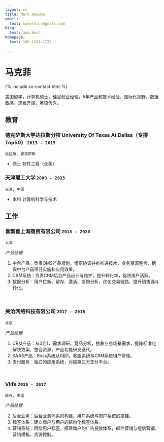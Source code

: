 ```yaml
---
layout: cv
title: Mark Resume
email:
  text: makefeics@gmail.com
blog:
  text: apm.best
homepage:
  text: 186-1231-1722
  
---
```


# 马克菲

<!--
include contact information from the front matter
Supported arguments:
    - homepage: url, text
    - phone
    - email
-->

{% include cv-contact.html %}

美国留学，计算机硕士，硅谷创业经验，5年产品和技术经验，国际化视野，数据敏感，思维开阔，英语优秀。

## 教育

### **德克萨斯大学达拉斯分校 University Of Texas At Dallas（专排Top50）** `2013 - 2015`

```
达拉斯, 德克萨斯 
```

- 硕士 软件工程（全奖）

### **天津理工大学** `2009 - 2013`

```
天津, 中国
```

- 本科 计算机科学与技术

## 工作

### **喜繁喜上海商贸有限公司** `2018 - 2020`

```
上海
```

_产品经理_<br>





1. 中台产品：负责OMS产品规划，组织协调并推推进技术、业务资源整合，确保中台产品项目实施和应用效果。
2. CRM系统：负责CRM后台产品设计与维护，提升转化率，促进用户活跃。
3. 数据分析：用户拉新、留存、激活、复购分析，优化交易链路，提升销售漏斗转化。
<br/>

### **美洽网络科技有限公司** `2017 - 2018`

```
北京
```

_产品经理_<br>


1. CRM产品：从0到1，需求调研，竞品分析，抽象业务场景需求，提炼标准化解决方案，整合资源，产品功能研发迭代。
2. SAAS产品：Boss系统从0到1，客服系统与CRM系统租户管理。
3. 支付服务：独立的应用系统，对接第三方支付平台。

<br/>


### **Vlife** `2015 - 2017`

```
硅谷, 美国
```

_产品经理_<br>



2. 后台业务：后台业务体系的构建，用户系统与商户系统的搭建。
3. 标签体系：建立商户与用户的结构化标签体系。
4. 营销系统：围绕用户标签，搭建商户的广告投放体系，邮件营销与短信营销，营销模板，资源控制。




